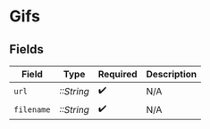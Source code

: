 # Gifs


## Fields

| Field              | Type               | Required           | Description        |
| ------------------ | ------------------ | ------------------ | ------------------ |
| `url`              | *::String*         | :heavy_check_mark: | N/A                |
| `filename`         | *::String*         | :heavy_check_mark: | N/A                |
